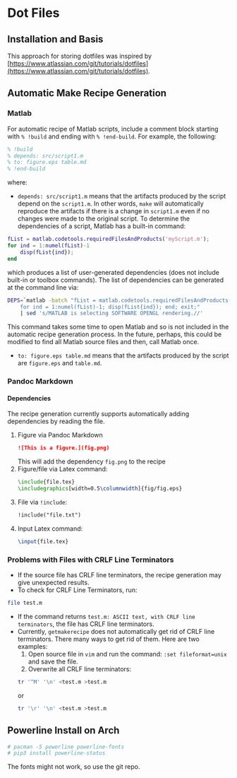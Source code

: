 # Dot Files

## Installation and Basis

This approach for storing dotfiles was inspired by [https://www.atlassian.com/git/tutorials/dotfiles](https://www.atlassian.com/git/tutorials/dotfiles).

## Automatic Make Recipe Generation

### Matlab

For automatic recipe of Matlab scripts, include a comment block starting with `% !build` and ending with `% !end-build`. For example, the following:
```matlab
% !build
% depends: src/script1.m
% to: figure.eps table.md
% !end-build
```
where:

- `depends: src/script1.m` means that the artifacts produced by the script depend on the `script1.m`. In other words, `make` will automatically reproduce the artifacts if there is a change in `script1.m` even if no changes were made to the original script. To determine the dependencies of a script, Matlab has a built-in command:
```matlab
fList = matlab.codetools.requiredFilesAndProducts('myScript.m');
for ind = 1:numel(fList)-1
	disp(fList{ind});
end
```
which produces a list of user-generated dependencies (does not include built-in or toolbox commands). The list of dependencies can be generated at the command line via:
```bash
DEPS=`matlab -batch "fList = matlab.codetools.requiredFilesAndProducts('script.m'); \
	for ind = 1:numel(fList)-1; disp(fList{ind}); end; exit;"
	| sed 's/MATLAB is selecting SOFTWARE OPENGL rendering.//'
```
This command takes some time to open Matlab and so is not included in the automatic recipe generation process. In the future, perhaps, this could be modified to find all Matlab source files and then, call Matlab once.
- `to: figure.eps table.md` means that the artifacts produced by the script are `figure.eps` and `table.md`.


### Pandoc Markdown

#### Dependencies

The recipe generation currently supports automatically adding dependencies by reading the file.

1. Figure via Pandoc Markdown
	```markdown
	![This is a figure.](fig.png)
	```
	This will add the dependency `fig.png` to the recipe
1. Figure/file via Latex command:
	```latex
	\include{file.tex}
	\includegraphics[width=0.5\columnwidth]{fig/fig.eps}
	```
1. File via `!include`:
	```markdown
	!include("file.txt")
	```
1. Input Latex command:
	```latex
	\input{file.tex}
	```

### Problems with Files with CRLF Line Terminators

- If the source file has CRLF line terminators, the recipe generation may give unexpected results.
- To check for CRLF Line Terminators, run:
```bash
file test.m
```
- If the command returns `test.m: ASCII text, with CRLF line terminators`, the file has CRLF line terminators.
- Currently, `getmakerecipe` does not automatically get rid of CRLF line terminators. There many ways to get rid of them. Here are two examples:
	1. Open source file in `vim` and run the command: `:set fileformat=unix` and save the file.
	1. Overwrite all CRLF line terminators:
	```bash
	tr '^M' '\n' <test.m >test.m
	```
	or
	```bash
	tr '\r' '\n' <test.m >test.m
	```

## Powerline Install on Arch

```bash
# pacman -S powerline powerline-fonts
# pip3 install powerline-status
```
The fonts might not work, so use the git repo.

